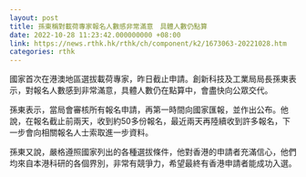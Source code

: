 ```yaml
---
layout: post
title: 孫東稱對載荷專家報名人數感非常滿意　具體人數仍點算
date: 2022-10-28 11:23:42.000000000 +08:00
link: https://news.rthk.hk/rthk/ch/component/k2/1673063-20221028.htm
categories: rthk
---
```


國家首次在港澳地區選拔載荷專家，昨日截止申請。創新科技及工業局局長孫東表示，對報名人數感到非常滿意，具體人數仍在點算中，會盡快向公眾交代。

孫東表示，當局會審核所有報名申請，再第一時間向國家匯報，並作出公布。他說，在報名截止前兩天，收到約50多份報名，最近兩天再陸續收到許多報名，下一步會向相關報名人士索取進一步資料。

孫東又說，嚴格遵照國家列出的各種選拔條件，他對香港的申請者充滿信心，他們均來自本港科研的各個界別，非常有競爭力，希望最終有香港申請者能成功入選。
